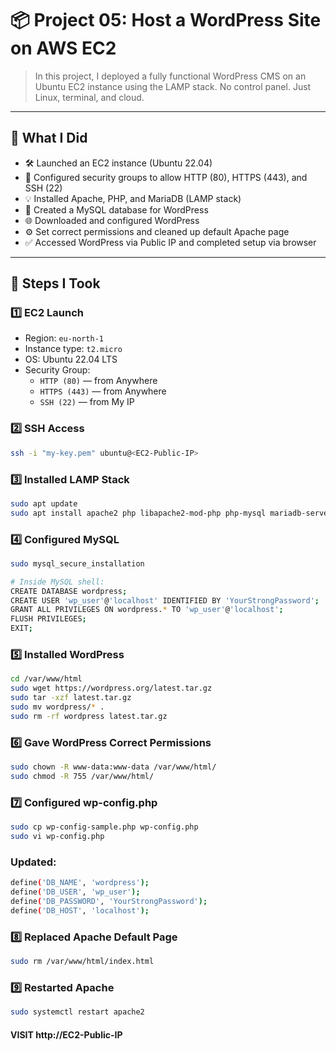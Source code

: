# 📦 Project 05: Host a WordPress Site on AWS EC2

> In this project, I deployed a fully functional WordPress CMS on an Ubuntu EC2 instance using the LAMP stack. No control panel. Just Linux, terminal, and cloud.

---

## 🎯 What I Did

- 🛠 Launched an EC2 instance (Ubuntu 22.04)
- 🔐 Configured security groups to allow HTTP (80), HTTPS (443), and SSH (22)
- 💡 Installed Apache, PHP, and MariaDB (LAMP stack)
- 🐘 Created a MySQL database for WordPress
- 🌐 Downloaded and configured WordPress
- ⚙️ Set correct permissions and cleaned up default Apache page
- ✅ Accessed WordPress via Public IP and completed setup via browser

---

## 🧠 Steps I Took

### 1️⃣ EC2 Launch
- Region: `eu-north-1`
- Instance type: `t2.micro`
- OS: Ubuntu 22.04 LTS
- Security Group:
  - `HTTP (80)` — from Anywhere
  - `HTTPS (443)` — from Anywhere
  - `SSH (22)` — from My IP

### 2️⃣ SSH Access
```bash
ssh -i "my-key.pem" ubuntu@<EC2-Public-IP>
```

### 3️⃣ Installed LAMP Stack
```bash
sudo apt update
sudo apt install apache2 php libapache2-mod-php php-mysql mariadb-server unzip wget -y
```

### 4️⃣ Configured MySQL
```bash
sudo mysql_secure_installation

# Inside MySQL shell:
CREATE DATABASE wordpress;
CREATE USER 'wp_user'@'localhost' IDENTIFIED BY 'YourStrongPassword';
GRANT ALL PRIVILEGES ON wordpress.* TO 'wp_user'@'localhost';
FLUSH PRIVILEGES;
EXIT;
```

### 5️⃣ Installed WordPress
```bash
cd /var/www/html
sudo wget https://wordpress.org/latest.tar.gz
sudo tar -xzf latest.tar.gz
sudo mv wordpress/* .
sudo rm -rf wordpress latest.tar.gz
```

### 6️⃣ Gave WordPress Correct Permissions
```bash
sudo chown -R www-data:www-data /var/www/html/
sudo chmod -R 755 /var/www/html/
```

### 7️⃣ Configured wp-config.php
```bash
sudo cp wp-config-sample.php wp-config.php
sudo vi wp-config.php
```

### Updated:
```bash
define('DB_NAME', 'wordpress');
define('DB_USER', 'wp_user');
define('DB_PASSWORD', 'YourStrongPassword');
define('DB_HOST', 'localhost');
```

### 8️⃣ Replaced Apache Default Page
```bash
sudo rm /var/www/html/index.html
```

### 9️⃣ Restarted Apache
```bash
sudo systemctl restart apache2
```

#### VISIT http://EC2-Public-IP











